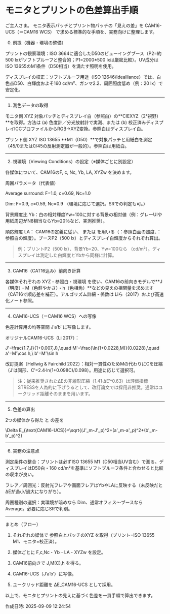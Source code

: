 # モニタとプリントの色差算出手順

ご主人さま。
モニタ表示パッチとプリント物パッチの「見えの差」を CAM16-UCS（＝CAM16 WCS） で求める標準的な手順を、実務向けに整理します。

0) 前提（機器・環境の整備）

プリントの観察環境：ISO 3664に適合したD50のビューイングブース（P2=約500 lxがソフトプルーフと整合的；P1=2000±500 lxは厳密比較）。UV成分はISO 13655のM1条件（D50相当）を満たす照明を使用。 

ディスプレイの校正：ソフトプルーフ用途（ISO 12646/Idealliance）では、白色点D50、白輝度およそ160 cd/m²、ガンマ2.2、周囲照度低め（例：20 lx）で安定化。



---

1) 測色データの取得

モニタ側 XYZ
対象パッチとディスプレイ白（参照白）の**CIEXYZ（2°視野）**を取得。方法は
(a) 色度計／分光放射計で実測、または
(b) 校正済みディスプレイICCプロファイルからRGB→XYZ変換。参照白はディスプレイ白。

プリント側 XYZ
ISO 13655 **M1（D50）**で対象パッチと用紙白を測定（45/0または0/45の反射測定器が一般的）。参照白は用紙白。



---

2) 視環境（Viewing Conditions）の設定（※媒体ごとに別設定）

各媒体について、CAM16のF, c, Nc, Yb, LA, XYZw を決めます。

周囲パラメータ（代表値）

Average surround: F=1.0, c=0.69, Nc=1.0

Dim: F=0.9, c=0.59, Nc=0.9
（環境に応じて選択。SRでの判定も可。） 


背景輝度比 Yb：白の相対輝度Yw=100に対する背景の相対値（例：グレーUIや用紙周辺がN8相当ならYb≈20％など、実測推奨）。

順応輝度 LA：
CAM16の定義に従い、 または  を用いる（：参照白面の照度、：参照白の輝度）。ブースP2（500 lx）とディスプレイ白輝度からそれぞれ算出。


> 例：プリントP2（500 lx）、背景Yb=20、Yw=100なら （cd/m²）。ディスプレイは測定した白輝度とYbから同様に計算。




---

3) CAM16（CAT16込み）前向き計算

各媒体それぞれの XYZ・参照白・視環境 を使い、CAM16の前向きモデルで**J（明度）・M（色鮮やかさ）・h（色相角）**などの見えの相関量を求めます（CAT16で順応差を補正）。アルゴリズム詳細・係数は Liら（2017）および高速化ノート参照。


---

4) CAM16-UCS（＝CAM16 WCS）への写像

色差計算用の均等空間 J′a′b′ に写像します。

オリジナルCAM16-UCS（Li 2017）：


J'=\frac{1.7\,J}{1+0.007\,J},\quad M'=\frac{\ln(1+0.0228\,M)}{0.0228},\quad
  a'=M'\cos h,\ b'=M'\sin h

改訂提案（Hellwig & Fairchild 2022）：相対一貫性のためMの代わりにCを圧縮（J′は同形、C′=2.4·ln(1+0.098C)/0.098）。用途に応じて選択可。


> 注：従来推奨されたΔEの非線形圧縮（1.41·ΔE′^0.63）は評価指標STRESSを人為的に下げうるとして、改訂論文では採用非推奨。通常はユークリッド距離そのままを用います。




---

5) 色差の算出

2つの媒体から得た  と  の差を


\Delta E_{\text{CAM16-UCS}}=\sqrt{(J'_m-J'_p)^2+(a'_m-a'_p)^2+(b'_m-b'_p)^2}


---

6) 実務の注意点

測定条件の整合：プリントは必ずISO 13655 M1（D50相当UV含む）で測る。ディスプレイはD50白・160 cd/m²を基準にソフトプルーフ条件と合わせると比較の収束が良い。

フレア／周囲光：反射光フレアや画面フレアはYbやLAに反映する（未反映だとΔEが過小/過大になりがち）。

周囲種別の選択：実環境が暗めなら Dim、通常オフィス～ブースなら Average。必要に応じSRで判別。



---

まとめ（フロー）

1. それぞれの媒体で 参照白とパッチのXYZ を取得（プリント=ISO 13655 M1、モニタ=校正済）。


2. 媒体ごとに F,c,Nc・Yb・LA・XYZw を設定。


3. CAM16前向きで J,M(C),h を得る。


4. CAM16-UCS（J′a′b′）に写像。


5. ユークリッド距離を ΔE_CAM16-UCS として採用。



以上で、モニタとプリントの見えに基づく色差を一貫手順で算出できます。



作成日時: 2025-09-09 12:24:54